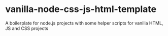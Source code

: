 # vanilla-node-css-js-html-template
A boilerplate for node.js projects with some helper scripts for vanilla HTML, JS and CSS projects
